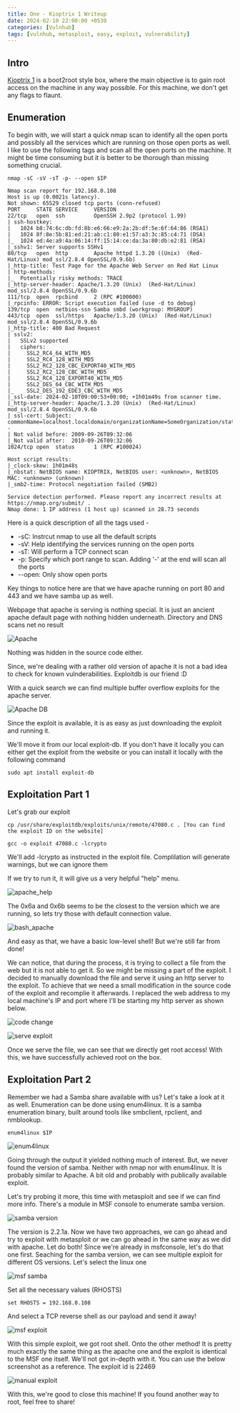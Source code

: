 ```yaml
---
title: One - Kioptrix 1 Writeup
date: 2024-02-10 22:00:00 +0530
categories: [Vulnhub]
tags: [vulnhub, metasploit, easy, exploit, vulnerability]
---
```


## Intro 

[Kioptrix 1](https://www.vulnhub.com/entry/kioptrix-level-1-1,22/) is a boot2root style box, where the main objective is to gain root access on the machine in any way possible. For this machine, we don't get any flags to flaunt.

## Enumeration

To begin with, we will start a quick nmap scan to identify all the open ports and possibly all the services which are running on those open ports as well. I like to use the following tags and scan all the open ports on the machine. It might be time consuming but it is better to be thorough than missing something crucial.

```
nmap -sC -sV -sT -p- --open $IP

Nmap scan report for 192.168.0.108
Host is up (0.0021s latency).
Not shown: 65529 closed tcp ports (conn-refused)
PORT     STATE SERVICE     VERSION
22/tcp   open  ssh         OpenSSH 2.9p2 (protocol 1.99)
| ssh-hostkey: 
|   1024 b8:74:6c:db:fd:8b:e6:66:e9:2a:2b:df:5e:6f:64:86 (RSA1)
|   1024 8f:8e:5b:81:ed:21:ab:c1:80:e1:57:a3:3c:85:c4:71 (DSA)
|_  1024 ed:4e:a9:4a:06:14:ff:15:14:ce:da:3a:80:db:e2:81 (RSA)
|_sshv1: Server supports SSHv1
80/tcp   open  http        Apache httpd 1.3.20 ((Unix)  (Red-Hat/Linux) mod_ssl/2.8.4 OpenSSL/0.9.6b)
|_http-title: Test Page for the Apache Web Server on Red Hat Linux
| http-methods: 
|_  Potentially risky methods: TRACE
|_http-server-header: Apache/1.3.20 (Unix)  (Red-Hat/Linux) mod_ssl/2.8.4 OpenSSL/0.9.6b
111/tcp  open  rpcbind     2 (RPC #100000)
|_rpcinfo: ERROR: Script execution failed (use -d to debug)
139/tcp  open  netbios-ssn Samba smbd (workgroup: MYGROUP)
443/tcp  open  ssl/https   Apache/1.3.20 (Unix)  (Red-Hat/Linux) mod_ssl/2.8.4 OpenSSL/0.9.6b
|_http-title: 400 Bad Request
| sslv2: 
|   SSLv2 supported
|   ciphers: 
|     SSL2_RC4_64_WITH_MD5
|     SSL2_RC4_128_WITH_MD5
|     SSL2_RC2_128_CBC_EXPORT40_WITH_MD5
|     SSL2_RC2_128_CBC_WITH_MD5
|     SSL2_RC4_128_EXPORT40_WITH_MD5
|     SSL2_DES_64_CBC_WITH_MD5
|_    SSL2_DES_192_EDE3_CBC_WITH_MD5
|_ssl-date: 2024-02-10T09:00:53+00:00; +1h01m49s from scanner time.
|_http-server-header: Apache/1.3.20 (Unix)  (Red-Hat/Linux) mod_ssl/2.8.4 OpenSSL/0.9.6b
| ssl-cert: Subject: commonName=localhost.localdomain/organizationName=SomeOrganization/stateOrProvinceName=SomeState/countryName=--
| Not valid before: 2009-09-26T09:32:06
|_Not valid after:  2010-09-26T09:32:06
1024/tcp open  status      1 (RPC #100024)

Host script results:
|_clock-skew: 1h01m48s
|_nbstat: NetBIOS name: KIOPTRIX, NetBIOS user: <unknown>, NetBIOS MAC: <unknown> (unknown)
|_smb2-time: Protocol negotiation failed (SMB2)

Service detection performed. Please report any incorrect results at https://nmap.org/submit/ .
Nmap done: 1 IP address (1 host up) scanned in 28.73 seconds
```

Here is a quick description of all the tags used - 
* -sC: Instrcut nmap to use all the default scripts
* -sV: Help identifying the services running on the open ports
* -sT: Will perform a TCP connect scan
* -p: Specify which port range to scan. Adding '-' at the end will scan all the ports
* --open: Only show open ports

Key things to notice here are that we have apache running on port 80 and 443 and we have samba up as well.

Webpage that apache is serving is nothing special. It is just an ancient apache default page with nothing hidden underneath. Directory and DNS scans net no result

![Apache](/assets/kioptrix1/apache.png)

Nothing was hidden in the source code either.

Since, we're dealing with a rather old version of apache it is not a bad idea to check for known vulnderabilities. Exploitdb is our friend :D

With a quick search we can find multiple buffer overflow exploits for the apache server.

![Apache DB](/assets/kioptrix1/apache_db.png)

Since the exploit is available, it is as easy as just downloading the exploit and running it. 

We'll move it from our local exploit-db. If you don't have it locally you can either get the exploit from the website or you can install it locally with the following command

```
sudo apt install exploit-db
```
## Exploitation Part 1

Let's grab our exploit 

```
cp /usr/share/exploitdb/exploits/unix/remote/47080.c . [You can find the exploit ID on the website]

gcc -o exploit 47080.c -lcrypto
```
We'll add -lcrypto as instructed in the exploit file. Complilation will generate warnings, but we can ignore them

If we try to run it, it will give us a very helpful "help" menu.

![apache_help](/assets/kioptrix1/apache_instructions.png)

The 0x6a and 0x6b seems to be the closest to the version which we are running, so lets try those with default connection value.

![bash_apache](/assets/kioptrix1/bash_apache.png)

And easy as that, we have a basic low-level shell! But we're still far from done!

We can notice, that during the process, it is trying to collect a file from the web but it is not able to get it. So we might be missing a part of the exploit.
I decided to manually download the file and serve it using an http server to the exploit.
To achieve that we need a small modification in the source code of the exploit and recomplie it afterwards.
I replaced the web address to my local machine's IP and port where I'll be starting my http server as shown below.

![code change](/assets/kioptrix1/update_exploit_apache.png)

![serve exploit](/assets/kioptrix1/root_apache.png)

Once we serve the file, we can see that we directly get root access! With this, we have successfully achieved root on the box.

## Exploitation Part 2

Remember we had a Samba share available with us? Let's take a look at it as well.
Enumeration can be done using enum4linux. It is a samba enumeration binary, built around tools like smbclient, rpclient, and nmblookup.

```
enum4linux $IP
```
![enum4linux](/assets/kioptrix1/enum4linux.png)

Going through the output it yielded nothing much of interest. 
But, we never found the version of samba. Neither with nmap nor with enum4linux. It is probably similar to Apache. A bit old and probably with publically available exploit. 

Let's try probing it more, this time with metasploit and see if we can find more info. There's a module in MSF console to enumerate samba version.

![samba version](/assets/kioptrix1/smb_version.png)

The version is 2.2.1a. Now we have two approaches, we can go ahead and try to exploit with metasploit or we can go ahead in the same way as we did with apache. Let do both!
Since we're already in msfconsole, let's do that one first.
Seaching for the samba version, we can see multiple exploit for different OS versions. Let's select the linux one

![msf samba](/assets/kioptrix1/samba_exp.png)

Set all the necessary values (RHOSTS)
```
set RHOSTS = 192.168.0.108
```
And select a TCP reverse shell as our payload and send it away! 

![msf exploit](/assets/kioptrix1/smb_shell_msf.png)

With this simple exploit, we got root shell. Onto the other method!
It is pretty much exactly the same thing as the apache one and the exploit is identical to the MSF one itself.
We'll not got in-depth with it. You can use the below screenshot as a reference. The exploit id is 22469

![manual exploit](/assets/kioptrix1/smb_man_shell.png)

With this, we're good to close this machine! If you found another way to root, feel free to share! 



